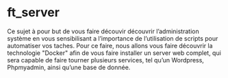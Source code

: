 # ft_server
Ce sujet à pour but de vous faire découvir découvrir l’administration système en vous sensibilisant a l’importance de l’utilisation de scripts pour automatiser vos taches. Pour ce faire, nous allons vous faire découvrir la technologie "Docker" afin de vous faire installer un server web complet, qui sera capable de faire tourner plusieurs services, tel qu’un Wordpress, Phpmyadmin, ainsi qu’une base de donnée.
